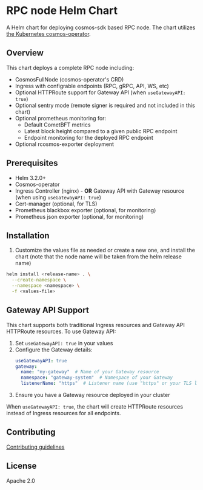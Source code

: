 # RPC node Helm Chart

A Helm chart for deploying cosmos-sdk based RPC node.
The chart utilizes [the Kubernetes cosmos-operator](https://github.com/strangelove-ventures/cosmos-operator).

## Overview

This chart deploys a complete RPC node including:

- CosmosFullNode (cosmos-operator's CRD)
- Ingress with configrable endpoints (RPC, gRPC, API, WS, etc)
- Optional HTTPRoute support for Gateway API (when `useGatewayAPI: true`)
- Optional sentry mode (remote signer is required and not included in this chart)
- Optional prometheus monitoring for:
  - Default CometBFT metrics
  - Latest block height compared to a given public RPC endpoint
  - Endpoint monitoring for the deployed RPC endpoint
- Optional rcosmos-exporter deployment 
## Prerequisites

- Helm 3.2.0+
- Cosmos-operator
- Ingress Controller (nginx) - **OR** Gateway API with Gateway resource (when using `useGatewayAPI: true`)
- Cert-manager (optional, for TLS)
- Prometheus blackbox exporter (optional, for monitoring)
- Prometheus json exporter (optional, for monitoring)

## Installation


1. Customize the values file as needed or create a new one, and install the chart (note that the node name will be taken from the helm release name)

```bash
helm install <release-name> . \
  --create-namespace \
  --namespace <namespace> \
  -f <values-file>
```

## Gateway API Support

This chart supports both traditional Ingress resources and Gateway API HTTPRoute resources. To use Gateway API:

1. Set `useGatewayAPI: true` in your values
2. Configure the Gateway details:
   ```yaml
   useGatewayAPI: true
   gateway:
     name: "my-gateway"  # Name of your Gateway resource
     namespace: "gateway-system"  # Namespace of your Gateway 
     listenerName: "https"  # Listener name (use "https" or your TLS listener name for HTTPS)
   ```
3. Ensure you have a Gateway resource deployed in your cluster

When `useGatewayAPI: true`, the chart will create HTTPRoute resources instead of Ingress resources for all endpoints.

## Contributing

[Contributing guidelines](CONTRIBUTING.md)

## License

Apache 2.0
